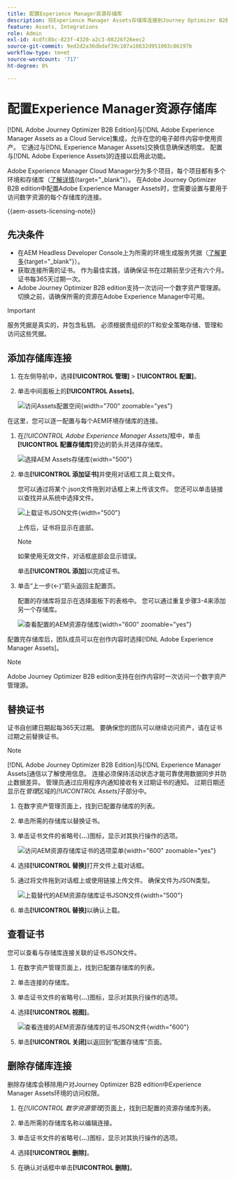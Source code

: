 ```yaml
---
title: 配置Experience Manager资源存储库
description: 将Experience Manager Assets存储库连接到Journey Optimizer B2B edition，以便在内容创作中无缝访问数字资产。
feature: Assets, Integrations
role: Admin
exl-id: 4cdfc8bc-823f-4320-a2c3-08226f26eec2
source-git-commit: 9ed2d2a36dbdaf39c107a18632d951003c86197b
workflow-type: tm+mt
source-wordcount: '717'
ht-degree: 0%

---
```


# 配置Experience Manager资源存储库

[!DNL Adobe Journey Optimizer B2B Edition]与[!DNL Adobe Experience Manager Assets as a Cloud Service]集成，允许在您的电子邮件内容中使用资产。 它通过与[!DNL Experience Manager Assets]交换信息确保透明度。 配置与[!DNL Adobe Experience Assets]的连接以启用此功能。

Adobe Experience Manager Cloud Manager分为多个项目，每个项目都有多个环境和存储库（[了解详情](https://experienceleague.adobe.com/en/docs/experience-manager-cloud-service/content/implementing/using-cloud-manager/programs/program-types){target="_blank"}）。 在Adobe Journey Optimizer B2B edition中配置Adobe Experience Manager Assets时，您需要设置与要用于访问数字资源的每个存储库的连接。

{{aem-assets-licensing-note}}

## 先决条件

* 在AEM Headless Developer Console上为所需的环境生成服务凭据（[了解更多](https://experienceleague.adobe.com/en/docs/experience-manager-learn/getting-started-with-aem-headless/authentication/service-credentials#generate-service-credentials){target="_blank"}）。
* 获取连接所需的证书。 作为最佳实践，请确保证书在过期前至少还有六个月。 证书每365天过期一次。
* Adobe Journey Optimizer B2B edition支持一次访问一个数字资产管理源。 切换之前，请确保所需的资源在Adobe Experience Manager中可用。

>[!IMPORTANT]
>
>服务凭据是真实的，并包含私钥。 必须根据贵组织的IT和安全策略存储、管理和访问这些凭据。

## 添加存储库连接

1. 在左侧导航中，选择&#x200B;**[!UICONTROL 管理]** > **[!UICONTROL 配置]**。

1. 单击中间面板上的&#x200B;**[!UICONTROL Assets]**。

   ![访问Assets配置空间](./assets/configuration-assets-aem.png){width="700" zoomable="yes"}

<!--   The default digital asset management option is configured as `Adobe Marketo Engage`.
-->
在这里，您可以逐一配置与每个AEM环境存储库的连接。

1. 在&#x200B;_[!UICONTROL Adobe Experience Manager Assets]_&#x200B;框中，单击&#x200B;**[!UICONTROL 配置存储库]**&#x200B;旁边的箭头并选择存储库。

   ![选择AEM Assets存储库](./assets/configure-assets-aem-choose-respository.png){width="500"}

1. 单击&#x200B;**[!UICONTROL 添加证书]**&#x200B;并使用对话框工具上载文件。

   您可以通过将某个.json文件拖到对话框上来上传该文件。 您还可以单击链接以查找并从系统中选择文件。

   ![上载证书JSON文件](./assets/configuration-assets-aem-upload-cert.png){width="500"}

   上传后，证书将显示在底部。

   >[!NOTE]
   >
   >如果使用无效文件，对话框底部会显示错误。

   单击&#x200B;**[!UICONTROL 添加]**&#x200B;以完成证书。

1. 单击“上一步(←)”箭头返回主配置页。

   配置的存储库将显示在选择面板下的表格中。 您可以通过重复步骤3-4来添加另一个存储库。

   ![查看配置的AEM资源存储库](./assets/configuration-assets-aem-repositories.png){width="600" zoomable="yes"}

配置完存储库后，团队成员可以在创作内容时选择[!DNL Adobe Experience Manager Assets]。

>[!NOTE]
>
>Adobe Journey Optimizer B2B edition支持在创作内容时一次访问一个数字资产管理源。 

## 替换证书

证书自创建日期起每365天过期。 要确保您的团队可以继续访问资产，请在证书过期之前替换证书。

>[!NOTE]
>
>[!DNL Adobe Journey Optimizer B2B Edition]与[!DNL Experience Manager Assets]通信以了解使用信息。 连接必须保持活动状态才能可靠使用数据同步并防止数据差异。 管理员通过应用程序内通知接收有关过期证书的通知。 过期日期还显示在&#x200B;_管理_&#x200B;区域的&#x200B;_[!UICONTROL Assets]_&#x200B;子部分中。

1. 在数字资产管理页面上，找到已配置存储库的列表。

1. 单击所需的存储库以替换证书。

1. 单击证书文件的省略号(**...**)图标，显示对其执行操作的选项。

   ![访问AEM资源存储库证书的选项菜单](./assets/configuration-assets-aem-repo-menu.png){width="600" zoomable="yes"}

1. 选择&#x200B;**[!UICONTROL 替换]**&#x200B;打开文件上载对话框。

1. 通过将文件拖到对话框上或使用链接上传文件。 确保文件为JSON类型。

   ![上载替代的AEM资源存储库证书JSON文件](./assets/configuration-assets-aem-upload-replacement-cert.png){width="500"}

1. 单击&#x200B;**[!UICONTROL 替换]**&#x200B;以确认上载。

## 查看证书

您可以查看与存储库连接关联的证书JSON文件。

1. 在数字资产管理页面上，找到已配置存储库的列表。

1. 单击连接的存储库。

1. 单击证书文件的省略号(**...**)图标，显示对其执行操作的选项。

1. 选择&#x200B;**[!UICONTROL 视图]**。

   ![查看连接的AEM资源存储库的证书JSON文件](./assets/configuration-assets-aem-view-cert.png){width="600"}

1. 单击&#x200B;**[!UICONTROL 关闭]**&#x200B;以返回到“配置存储库”页面。

## 删除存储库连接

删除存储库会移除用户对Journey Optimizer B2B edition中Experience Manager Assets环境的访问权限。

1. 在&#x200B;_[!UICONTROL 数字资源管理]_&#x200B;页面上，找到已配置的资源存储库列表。

1. 单击所需的存储库名称以编辑连接。

1. 单击证书文件的省略号(**...**)图标，显示对其执行操作的选项。

1. 选择&#x200B;**[!UICONTROL 删除]**。

1. 在确认对话框中单击&#x200B;**[!UICONTROL 删除]**。
<!--

## Switch back to Adobe Marketo Engage Assets

Select Adobe Marketo Engage digital asset management in the Assets section.

After the confirmation, the Adobe Marketo Engage assets library is available for users.
-->
